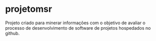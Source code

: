 # projetomsr
Projeto criado para minerar informações com o objetivo de avaliar o processo de desenvolvimento de software de projetos hospedados no github.
